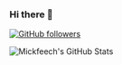 ### Hi there 👋

[![GitHub followers](https://img.shields.io/github/followers/mickfeech?label=Follow%20at%20GitHub&style=for-the-badge)](https://github.com/mickfeech)



![Mickfeech's GitHub Stats](https://github-readme-stats.vercel.app/api?username=mickfeech&show_icons=true&hide_border=true)
<!--
**mickfeech/mickfeech** is a ✨ _special_ ✨ repository because its `README.md` (this file) appears on your GitHub profile.

Here are some ideas to get you started:

- 🔭 I’m currently working on ...
- 🌱 I’m currently learning ...
- 👯 I’m looking to collaborate on ...
- 🤔 I’m looking for help with ...
- 💬 Ask me about ...
- 📫 How to reach me: ...
- 😄 Pronouns: ...
- ⚡ Fun fact: ...
-->
